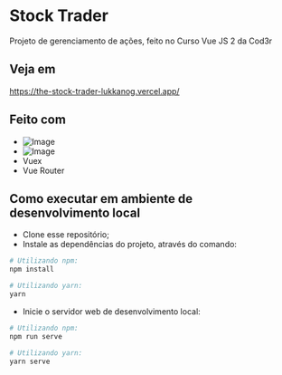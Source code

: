 # Stock Trader
Projeto de gerenciamento de ações, feito no Curso Vue JS 2 da Cod3r

## Veja em
https://the-stock-trader-lukkanog.vercel.app/

## Feito com
- ![Image](https://img.shields.io/badge/Vue.js-35495E?style=for-the-badge&logo=vuedotjs&logoColor=4FC08D) 
- ![Image](https://img.shields.io/badge/Vuetify-1867C0?style=for-the-badge&logo=vuetify&logoColor=white)
- Vuex
- Vue Router

## Como executar em ambiente de desenvolvimento local
- Clone esse repositório;
- Instale as dependências do projeto, através do comando:
``` bash
# Utilizando npm:
npm install

# Utilizando yarn:
yarn
```

- Inicie o servidor web de desenvolvimento local:
``` bash
# Utilizando npm:
npm run serve

# Utilizando yarn:
yarn serve
```
